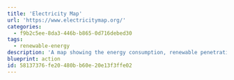 ```yaml
---
title: 'Electricity Map'
url: 'https://www.electricitymap.org/'
categories:
  - f9b2c5ee-8da3-446b-b865-0d716debed30
tags:
  - renewable-energy
description: 'A map showing the energy consumption, renewable penetration and carbon emissions from energy for many countries around the world. If you''re country isn''t covered you can contribute a data source.'
blueprint: action
id: 58137376-fe20-480b-b60e-20e13f3ffe02
---
```

